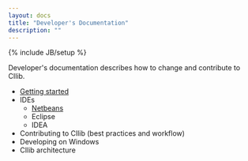 ```yaml
---
layout: docs
title: "Developer's Documentation"
description: ""
---
```

{% include JB/setup %}

Developer's documentation describes how to change and contribute to CIlib.

- [Getting started](getting-started.html)
- IDEs
    * [Netbeans](netbeans.html)
    * Eclipse
    * IDEA
- Contributing to CIlib (best practices and workflow)
- Developing on Windows
- CIlib architecture
